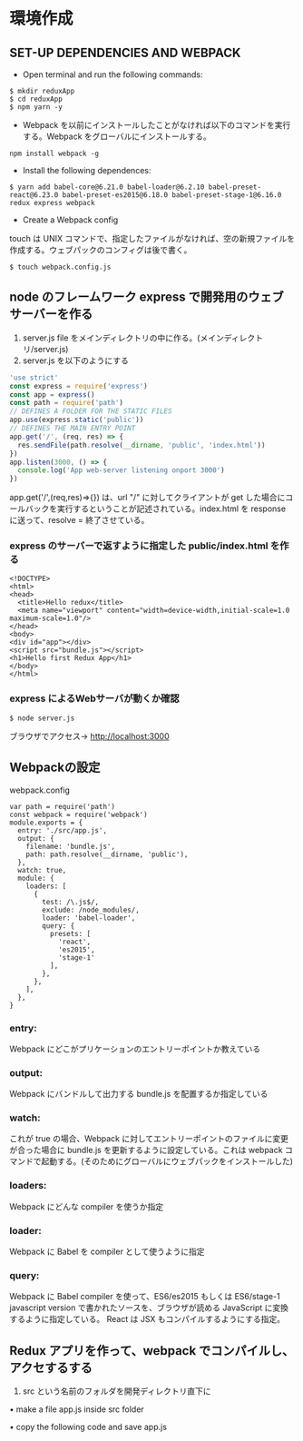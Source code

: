 # 環境作成

## SET-UP DEPENDENCIES AND WEBPACK

* Open terminal and run the following commands:

```
$ mkdir reduxApp
$ cd reduxApp
$ npm yarn -y
```

* Webpack を以前にインストールしたことがなければ以下のコマンドを実行する。Webpack をグローバルにインストールする。

```
npm install webpack -g
```

* Install the following dependences:

```
$ yarn add babel-core@6.21.0 babel-loader@6.2.10 babel-preset-react@6.23.0 babel-preset-es2015@6.18.0 babel-preset-stage-1@6.16.0 redux express webpack
```

* Create a Webpack config

touch は UNIX コマンドで、指定したファイルがなければ、空の新規ファイルを作成する。ウェブパックのコンフィグは後で書く。

```
$ touch webpack.config.js
```

## node のフレームワーク express で開発用のウェブサーバーを作る

1. server.js file をメインディレクトリの中に作る。\(メインディレクトリ/server.js\)
2. server.js を以下のようにする

```js
'use strict'
const express = require('express')
const app = express()
const path = require('path')
// DEFINES A FOLDER FOR THE STATIC FILES
app.use(express.static('public'))
// DEFINES THE MAIN ENTRY POINT
app.get('/', (req, res) => {
  res.sendFile(path.resolve(__dirname, 'public', 'index.html'))
})
app.listen(3000, () => {
  console.log('App web-server listening onport 3000')
})
```
app.get('/',(req,res)=>{}) は、url "/" に対してクライアントが get した場合にコールバックを実行するということが記述されている。index.html を response に送って、resolve = 終了させている。

### express のサーバーで返すように指定した public/index.html を作る

```
<!DOCTYPE>
<html>
<head>
  <title>Hello redux</title>
  <meta name="viewport" content="width=device-width,initial-scale=1.0 maximum-scale=1.0"/>
</head>
<body>
<div id="app"></div>
<script src="bundle.js"></script>
<h1>Hello first Redux App</h1>
</body>
</html>
```

### express によるWebサーバが動くか確認

`$ node server.js`

ブラウザでアクセス→ [http://localhost:3000](http://localhost:3000)

## Webpackの設定

webpack.config

```
var path = require('path')
const webpack = require('webpack')
module.exports = {
  entry: './src/app.js',
  output: {
    filename: 'bundle.js',
    path: path.resolve(__dirname, 'public'),
  },
  watch: true,
  module: {
    loaders: [
      {
        test: /\.js$/,
        exclude: /node_modules/,
        loader: 'babel-loader',
        query: {
          presets: [
            'react',
            'es2015',
            'stage-1'
          ],
        },
      },
    ],
  },
}
```
### entry:
Webpack にどこがプリケーションのエントリーポイントか教えている

### output:
Webpack にバンドルして出力する bundle.js を配置するか指定している

### watch:
これが true の場合、Webpack に対してエントリーポイントのファイルに変更が合った場合に bundle.js を更新するように設定している。これは webpack コマンドで起動する。(そのためにグローバルにウェブパックをインストールした)

### loaders:
Webpack にどんな compiler を使うか指定

### loader:
Webpack に Babel を compiler として使うように指定

### query:
Webpack に Babel compiler を使って、ES6/es2015 もしくは ES6/stage-1 javascript version で書かれたソースを、ブラウザが読める JavaScript に変換するように指定している。 React は JSX もコンパイルするようにする指定。

## Redux アプリを作って、webpack でコンパイルし、アクセするする

1. src という名前のフォルダを開発ディレクトリ直下に
• make a file app.js inside src folder
• copy the following code and save app.js



